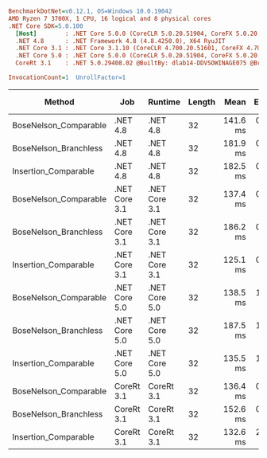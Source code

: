 ``` ini

BenchmarkDotNet=v0.12.1, OS=Windows 10.0.19042
AMD Ryzen 7 3700X, 1 CPU, 16 logical and 8 physical cores
.NET Core SDK=5.0.100
  [Host]        : .NET Core 5.0.0 (CoreCLR 5.0.20.51904, CoreFX 5.0.20.51904), X64 RyuJIT
  .NET 4.8      : .NET Framework 4.8 (4.8.4250.0), X64 RyuJIT
  .NET Core 3.1 : .NET Core 3.1.10 (CoreCLR 4.700.20.51601, CoreFX 4.700.20.51901), X64 RyuJIT
  .NET Core 5.0 : .NET Core 5.0.0 (CoreCLR 5.0.20.51904, CoreFX 5.0.20.51904), X64 RyuJIT
  CoreRt 3.1    : .NET 5.0.29408.02 @BuiltBy: dlab14-DDVSOWINAGE075 @Branch: master @Commit: 4ce1c21ac0d4d1a3b7f7a548214966f69ac9f199, X64 AOT

InvocationCount=1  UnrollFactor=1  

```
|                Method |           Job |       Runtime | Length |     Mean |   Error |  StdDev | Gen 0 | Gen 1 | Gen 2 | Allocated |
|---------------------- |-------------- |-------------- |------- |---------:|--------:|--------:|------:|------:|------:|----------:|
| BoseNelson_Comparable |      .NET 4.8 |      .NET 4.8 |     32 | 141.6 ms | 0.48 ms | 0.40 ms |     - |     - |     - |         - |
| BoseNelson_Branchless |      .NET 4.8 |      .NET 4.8 |     32 | 181.9 ms | 0.37 ms | 0.35 ms |     - |     - |     - |         - |
|  Insertion_Comparable |      .NET 4.8 |      .NET 4.8 |     32 | 182.5 ms | 0.27 ms | 0.25 ms |     - |     - |     - |         - |
| BoseNelson_Comparable | .NET Core 3.1 | .NET Core 3.1 |     32 | 137.4 ms | 0.23 ms | 0.18 ms |     - |     - |     - |         - |
| BoseNelson_Branchless | .NET Core 3.1 | .NET Core 3.1 |     32 | 186.2 ms | 0.81 ms | 0.76 ms |     - |     - |     - |         - |
|  Insertion_Comparable | .NET Core 3.1 | .NET Core 3.1 |     32 | 125.1 ms | 0.39 ms | 0.35 ms |     - |     - |     - |         - |
| BoseNelson_Comparable | .NET Core 5.0 | .NET Core 5.0 |     32 | 138.5 ms | 1.23 ms | 1.03 ms |     - |     - |     - |         - |
| BoseNelson_Branchless | .NET Core 5.0 | .NET Core 5.0 |     32 | 187.5 ms | 1.16 ms | 1.03 ms |     - |     - |     - |         - |
|  Insertion_Comparable | .NET Core 5.0 | .NET Core 5.0 |     32 | 135.5 ms | 1.63 ms | 1.53 ms |     - |     - |     - |         - |
| BoseNelson_Comparable |    CoreRt 3.1 |    CoreRt 3.1 |     32 | 136.4 ms | 0.32 ms | 0.29 ms |     - |     - |     - |         - |
| BoseNelson_Branchless |    CoreRt 3.1 |    CoreRt 3.1 |     32 | 152.6 ms | 0.37 ms | 0.35 ms |     - |     - |     - |         - |
|  Insertion_Comparable |    CoreRt 3.1 |    CoreRt 3.1 |     32 | 132.6 ms | 2.25 ms | 2.00 ms |     - |     - |     - |         - |
